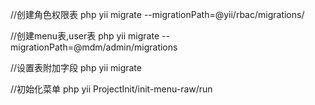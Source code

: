 
 //创建角色权限表
 php yii migrate --migrationPath=@yii/rbac/migrations/
 
 //创建menu表,user表
 php yii migrate --migrationPath=@mdm/admin/migrations
 
 //设置表附加字段
 php yii migrate
 
 //初始化菜单
 php yii ProjectInit/init-menu-raw/run